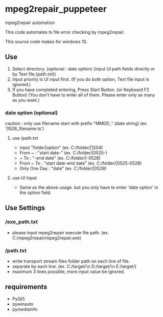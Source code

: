 # mpeg2repair_puppeteer

mpeg2repair automation

This code automates ts file error checking by mpeg2repair.

This source code makes for windows 10.

## Use
 1. Select directory. (optional : date option) (input UI path fields directly or by Text file.(path.txt))
 2. Input priority is UI input first. (If you do both option, Text file input is ignored.)
 3. If you have completed entering, Press Start Button. (or Keyboard F2 Button) (You don't have to enter all of them. Please enter only as many as you want.)

### date option (optional)
caution : only use filename start with prefix "MMDD_" (date string)
(ex. '0528_filename.ts')

1. use /path.txt
   * input "folder|option" (ex. C:/folder/|1204)
   * From ~ : "start date-" (ex. C:/folder/|0525-)
   * ~ To : "-end date" (ex. C:/folder/|-0528)
   * From ~ To : "start date-end date" (ex. C:/folder/|0525-0528)
   * Only One Day : "date" (ex. C:/folder/|0528)

2. use UI Input
   * Same as the above usage. but you only have to enter 'date option' in the option field.

## Use Settings
### /exe_path.txt
 * please input mpeg2repair execute file path. (ex. C:/mpeg2repair/mpeg2repair.exe)

### /path.txt
* write transport stream files folder path on each line of file.
* separate by each line. 
  (ex.
  C:/target/\n
  D:/target/\n
  E:/target/)
* maximum 3 lines possible, more input value be ignored.

## requirements
* PyQt5
* pywinauto
* pymediainfo
